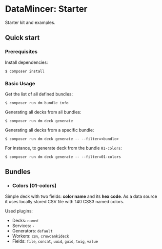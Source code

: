 # DataMincer: Starter

Starter kit and examples.

## Quick start

### Prerequisites

Install dependencies:

```
$ composer install
```

### Basic Usage

Get the list of all defined bundles:

```
$ composer run dm bundle info
```

Generating all decks from all bundles:

```
$ composer run dm deck generate
```

Generating all decks from a specific bundle:

```
$ composer run dm deck generate -- --filter=<bundle> 
```

For instance, to generate deck from the bundle `01-colors`:

```
$ composer run dm deck generate -- --filter=01-colors 
```

## Bundles

* ### Colors (01-colors)

Simple deck with two fields: **color name** and its **hex code**.
As a data source it uses locally stored CSV file with 140 CSS3 named colors.

Used plugins:

* Decks: `named`
* Services: `-`
* Generators: `default`
* Workers: `csv`, `crowdankideck`
* Fields: `file`, `concat`, `uuid`, `guid`, `twig`, `value`
